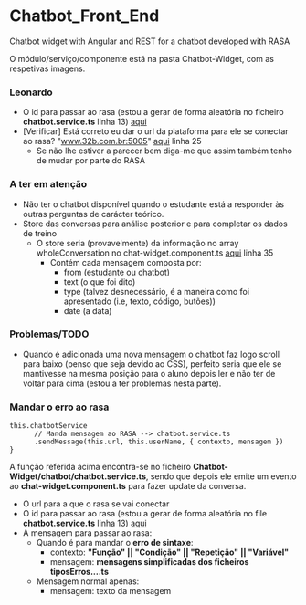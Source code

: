 # Chatbot_Front_End
Chatbot widget with Angular and REST for a chatbot developed with RASA

O módulo/serviço/componente está na pasta Chatbot-Widget, com as respetivas imagens.

### Leonardo
* O id para passar ao rasa (estou a gerar de forma aleatória no ficheiro __chatbot.service.ts__ linha 13) [aqui](https://github.com/gusmcarreira/Chatbot_Front_End/blob/main/Chatbot-Widget/chatbot/chatbot.service.ts)
* [Verificar] Está correto eu dar o url da plataforma para ele se conectar ao rasa? "www.32b.com.br:5005" [aqui](https://github.com/gusmcarreira/Chatbot_Front_End/blob/main/Chatbot-Widget/chatbot/chat-widget/chat-widget.component.ts) linha 25
  * Se não lhe estiver a parecer bem diga-me que assim também tenho de mudar por parte do RASA

<a id="atencao"></a>
### A ter em atenção
* Não ter o chatbot disponível quando o estudante está a responder às outras perguntas de carácter teórico.
* Store das conversas para análise posterior e para completar os dados de treino
    * O store seria (provavelmente) da informação no array wholeConversation no chat-widget.component.ts [aqui](https://github.com/gusmcarreira/Chatbot_Front_End/blob/main/Chatbot-Widget/chatbot/chat-widget/chat-widget.component.ts) linha 35
      * Contém cada mensagem composta por: 
        * from (estudante ou chatbot)
        * text (o que foi dito)
        * type (talvez desnecessário, é a maneira como foi apresentado (i.e, texto, código, butões))
        * date (a data)
  
### Problemas/TODO
* Quando é adicionada uma nova mensagem o chatbot faz logo scroll para baixo (penso que seja devido ao CSS), perfeito seria que ele se mantivesse na mesma posição para o aluno depois ler e não ter de voltar para cima (estou a ter problemas nesta parte).

### Mandar o erro ao rasa
```
this.chatbotService
      // Manda mensagem ao RASA --> chatbot.service.ts
      .sendMessage(this.url, this.userName, { contexto, mensagem })
}
```

A função referida acima encontra-se no ficheiro __Chatbot-Widget/chatbot/chatbot.service.ts__, sendo que depois ele emite um evento ao __chat-widget.component.ts__ para fazer update da conversa.
* O url para a que o rasa se vai conectar
* O id para passar ao rasa (estou a gerar de forma aleatória no file __chatbot.service.ts__ linha 13) [aqui](https://github.com/gusmcarreira/Chatbot_Front_End/blob/main/Chatbot-Widget/chatbot/chatbot.service.ts)
* A mensagem para passar ao rasa:
  * Quando é para mandar o __erro de sintaxe__:
    * contexto: __"Função" || "Condição" || "Repetição" || "Variável"__
    * mensagem: __mensagens simplificadas dos ficheiros tiposErros....ts__
  * Mensagem normal apenas:
    * mensagem: texto da mensagem


